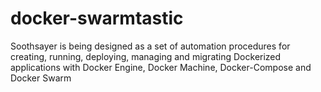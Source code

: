 # docker-swarmtastic
Soothsayer is being designed as a set of automation procedures for creating, running, deploying, managing and migrating Dockerized applications with Docker Engine, Docker Machine, Docker-Compose and Docker Swarm
